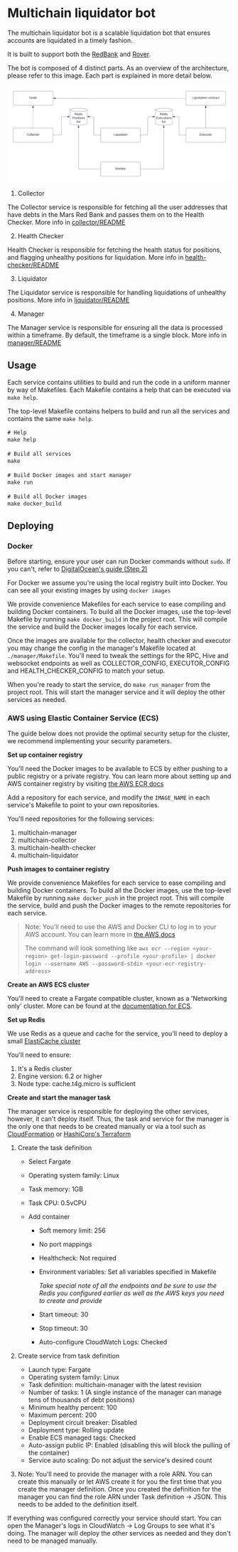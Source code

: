 # Multichain liquidator bot

The multichain liquidator bot is a scalable liquidation bot that ensures accounts
are liquidated in a timely fashion.

It is built to support both the [RedBank](https://github.com/mars-protocol/red-bank) and [Rover](https://github.com/mars-protocol/rover).

The bot is composed of 4 distinct parts. As an overview of the architecture, please refer to this image. Each part is explained in more detail below.

![architecture](./liquidator/doc/cloud-native-liquidations-bot.png)

1. Collector

The Collector service is responsible for fetching all the user addresses that
have debts in the Mars Red Bank and passes them on to the Health Checker. More info in [collector/README](collector)

2. Health Checker

Health Checker is responsible for fetching the health status for positions, 
and flagging unhealthy positions for liquidation. More info in [health-checker/README](health-checker)

3. Liquidator

The Liquidator service is responsible for handling liquidations of unhealthy positions. More info in [liquidator/README](liquidator)

4. Manager

The Manager service is responsible for ensuring all the data is processed within
a timeframe. By default, the timeframe is a single block. More info in [manager/README](manager)

## Usage

Each service contains utilities to build and run the code in a uniform manner by
way of Makefiles. Each Makefile contains a help that can be executed via 
`make help`.

The top-level Makefile contains helpers to build and run all the services and 
contains the same `make help`.

```shell
# Help
make help

# Build all services
make

# Build Docker images and start manager
make run

# Build all Docker images
make docker_build
```


## Deploying

### Docker

Before starting, ensure your user can run Docker commands without `sudo`. If 
you can't, refer to [DigitalOcean's guide (Step 2)](https://www.digitalocean.com/community/tutorials/how-to-install-and-use-docker-on-ubuntu-22-04)

For Docker we assume you're using the local registry built into Docker. You can
see all your existing images by using `docker images`

We provide convenience Makefiles for each service to ease compiling and building 
Docker containers. To build all the Docker images, use the top-level Makefile
by running `make docker_build` in the project root. This will compile the 
service and build the Docker images locally for each service.

Once the images are available for the collector, health checker and executor
you may change the config in the manager's Makefile located at `./manager/Makefile`. 
You'll need to tweak the settings for the RPC, Hive and websocket endpoints as well
as COLLECTOR_CONFIG, EXECUTOR_CONFIG and HEALTH_CHECKER_CONFIG to match your setup.

When you're ready to start the service, do `make run_manager` from the project
root. This will start the manager service and it will deploy the other services
as needed.


### AWS using Elastic Container Service (ECS)

The guide below does not provide the optimal security setup for the cluster, 
we recommend implementing your security parameters.

__Set up container registry__

You'll need the Docker images to be available to ECS by either pushing to a 
public registry or a private registry. You can learn more about setting up
and AWS container registry by visiting [the AWS ECR docs](https://aws.amazon.com/ecr/)

Add a repository for each service, and modify the `IMAGE_NAME` in each service's Makefile
to point to your own repositories.

You'll need repositories for the following services:

1. multichain-manager
2. multichain-collector
3. multichain-health-checker
4. multichain-liquidator

__Push images to container registry__

We provide convenience Makefiles for each service to ease compiling and building 
Docker containers. To build all the Docker images, use the top-level Makefile
by running `make docker_push` in the project root. This will compile the service,
build and push the Docker images to the remote repositories for each service.

> Note: You'll need to use the AWS and Docker CLI to log in to your AWS account. You can
> learn more in [the AWS docs](https://docs.aws.amazon.com/AmazonECR/latest/userguide/getting-started-cli.html)
>
> The command will look something like `aws ecr --region <your-region> get-login-password --profile <your-profile> | docker login --username AWS --password-stdin <your-ecr-registry-address>`

__Create an AWS ECS cluster__

You'll need to create a Fargate compatible cluster, known as a 'Networking only' cluster. More
can be found at the [documentation for ECS](https://aws.amazon.com/ecs/).


__Set up Redis__

We use Redis as a queue and cache for the service, you'll need to deploy a
small [ElastiCache cluster](https://aws.amazon.com/elasticache/)

You'll need to ensure:

1. It's a Redis cluster
2. Engine version: 6.2 or higher
3. Node type: cache.t4g.micro is sufficient

__Create and start the manager task__

The manager service is responsible for deploying the other services, however, it
can't deploy itself. Thus, the task and service for the manager is the only one
that needs to be created manually or via a tool such as 
[CloudFormation](https://aws.amazon.com/cloudformation/) or 
[HashiCorp's Terraform](https://www.terraform.io/)

1. Create the task definition
    - Select Fargate
    - Operating system family: Linux
    - Task memory: 1GB
    - Task CPU: 0.5vCPU

    - Add container
        - Soft memory limit: 256
        - No port mappings
        - Healthcheck: Not required
        - Environment variables: Set all variables specified in Makefile

            _Take special note of all the endpoints and be sure to use the Redis you configured earlier as well as the AWS keys you need to create and provide_
        - Start timeout: 30
        - Stop timeout: 30
        - Auto-configure CloudWatch Logs: Checked

2. Create service from task definition

    - Launch type: Fargate
    - Operating system family: Linux
    - Task definition: multichain-manager with the latest revision
    - Number of tasks: 1 (A single instance of the manager can manage tens of thousands of debt positions)
    - Minimum healthy percent: 100
    - Maximum percent: 200
    - Deployment circuit breaker: Disabled
    - Deployment type: Rolling update
    - Enable ECS managed tags: Checked
    - Auto-assign public IP: Enabled (disabling this will block the pulling of the container)
    - Service auto scaling: Do not adjust the service's desired count

3. Note: You'll need to provide the manager with a role ARN. You can create this manually or let AWS create it for you the first time that you create the manager definition. Once you created the definition for the manager you can find the role ARN under Task definition -> JSON. This needs to be added to the definition itself.

If everything was configured correctly your service should start. You can open the Manager's logs in CloudWatch -> Log Groups to see what it's doing. The manager will deploy the other services as needed and they don't
need to be managed manually.

